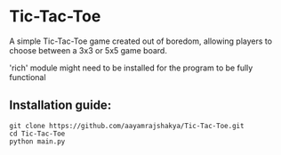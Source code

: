 # Tic-Tac-Toe

A simple Tic-Tac-Toe game created out of boredom, allowing players to choose between a 3x3 or 5x5 game board.

'rich' module might need to be installed for the program to be fully functional

## Installation guide:

```
git clone https://github.com/aayamrajshakya/Tic-Tac-Toe.git
cd Tic-Tac-Toe
python main.py
```
